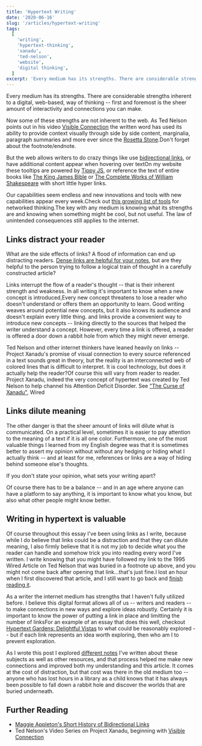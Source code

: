 ```yaml
---
title: 'Hypertext Writing'
date: '2020-06-16'
slug: '/articles/hypertext-writing'
tags:
  [
    'writing',
    'hypertext-thinking',
    'xanadu',
    'ted-nelson',
    'website',
    'digital thinking',
  ]
excerpt: 'Every medium has its strengths. There are considerable strengths inherent to a digital, web-based, way of thinking -- first and foremost is the sheer amount of interactivity and connections you can make.'
---
```


Every medium has its strengths. There are considerable strengths inherent to a digital, web-based, way of thinking -- first and foremost is the sheer amount of interactivity and connections you can make.

Now some of these strengths are not inherent to the web. As <Tooltip tiptext="An early pioneer of the internet and the inventor of the term 'hyperlink'">Ted Nelson</Tooltip> points out in his video [Visible Connection](/notes/visible-connection) the written word has used its ability to provide context visually through side by side content, marginalia, paragraph summaries and more ever since the [Rosetta Stone](https://en.wikipedia.org/wiki/Rosetta_Stone).<Footnote count={1}>Don't forget about the footnote/endnote.</Footnote>

But the web allows writers to do crazy things like use [bidirectional links](https://maggieappleton.com/bidirectionals), or have additional content appear when hovering over text<Marginnote count={1}>On my website these tooltips are powered by <a href="/notes/tippy">Tippy JS</a></Marginnote>, or reference the text of entire books like [The King James Bible](http://www.gutenberg.org/cache/epub/10/pg10.txt) or [The Complete Works of William Shakespeare](https://ocw.mit.edu/ans7870/6/6.006/s08/lecturenotes/files/t8.shakespeare.txt) with short little hyper links.

Our capabilities seem endless and new innovations and tools with new capabilities appear every week.<Marginnote count={2}>Check out [this growing list of tools](https://www.notion.so/Artificial-Brain-Networked-notebook-app-a131b468fc6f43218fb8105430304709) for networked thinking.</Marginnote>The key with any medium is knowing what its strengths are and knowing when something might be cool, but not useful. The law of unintended consequences still applies to the internet.

## Links distract your reader

What are the side effects of links? A flood of information can end up distracting readers. [Dense links are helpful for your notes](https://notes.andymatuschak.org/z2HUE4ABbQjUNjrNemvkTCsLa1LPDRuwh1tXC), but are they helpful to the person trying to follow a logical train of thought in a carefully constructed article?

Links interrupt the flow of a reader's thought -- that is their inherent strength and weakness. In all writing it's important to know when a new concept is introduced,<Footnote count={2}>Every new concept threatens to lose a reader who doesn't understand or offers them an opportunity to learn. Good writing weaves around potential new concepts, but it also knows its audience and doesn't explain every little thing.</Footnote> and links provide a convenient way to introduce new concepts -- linking directly to the sources that helped the writer understand a concept. However, every time a link is offered, a reader is offered a door down a rabbit hole from which they might never emerge.

Ted Nelson and other internet thinkers have leaned heavily on links -- <Tooltip tiptext="Project Xanadu: The culmination of Ted Nelson's vision for what the World Wide Web should have been - featuring bidirectional links, transclusion, and more.">Project Xanadu</Tooltip>'s promise of visual connection to every source referenced in a text sounds great in theory, but the reality is an interconnected web of colored lines that is difficult to interpret. It is cool technology, but does it actually help the reader?<Marginnote count={3}>Of course this will vary from reader to reader. Project Xanadu, indeed the very concept of hypertext was created by Ted Nelson to help channel his Attention Deficit Disorder. See <a href="https://www.wired.com/1995/06/xanadu/">"The Curse of Xanadu"</a>, Wired</Marginnote>

<Figure caption="Screenshot from XanaduSpace - a 3D implementation of project Xanadu, with visual links connecting an essay with the source texts it references." src="/9a-XUSP.png" alt="Screenshot from XanaduSpace - a 3D implementation of project Xanadu."></Figure>

## Links dilute meaning

The other danger is that the sheer amount of links will dilute what is communicated. On a practical level, sometimes it is easier to pay attention to the meaning of a text if it is all one color. Furthermore, one of the most valuable things I learned from my English degree was that it is sometimes better to assert my opinion without without any hedging or hiding what I actually think -- and at least for me, references or links are a way of hiding behind someone else's thoughts.

<Callout>If you don't state your opinion, what sets your writing apart?</Callout>

Of course there has to be a balance -- and in an age where anyone can have a platform to say anything, it is important to know what you know, but also what other people might know better.

## Writing in hypertext is valuable

Of course throughout this essay I've been using links as I write, because while I do believe that links could be a distraction and that they can dilute meaning, I also firmly believe that it is not my job to decide what you the reader can handle and somehow trick you into reading every word I've written. I write knowing that you might have followed my link to the 1995 Wired Article on Ted Nelson that was buried in a footnote up above, and you might not come back after opening that link...that's just fine.<Marginnote count={4}>I lost an hour when I first discovered that article, and I still want to go back and <a href="https://www.wired.com/1995/06/xanadu/">finish reading it</a>.</Marginnote>

As a writer the internet medium has strengths that I haven't fully utilized before. I believe this digital format allows all of us -- writers and readers -- to make connections in new ways and explore ideas robustly. Certainly it is important to know the power of putting a link in place and limitting the number of links<Marginnote count={5}>For an example of an essay that does this well, checkout <a href="http://www.eastgate.com/garden/">Hypertext Gardens: Delightful Vistas</a></Marginnote> to what could be reasonably explored -- but if each link represents an idea worth exploring, then <Tooltip tiptext="If I believe that truth exists, which I do, than exploration is not something to be scared of, it's something to encourage. The truth can always bear exploration.">who am I to prevent exploration</Tooltip>.

As I wrote this post I explored [different notes](/notes/xanadu) I've written about these subjects as well as other resources, and that process helped me make new connections and improved both my understanding and this article. It comes at the cost of distraction, but that cost was there in the old medium too -- anyone who has lost hours in a library as a child knows that it has always been possible to fall down a rabbit hole and discover the worlds that are buried underneath.

## Further Reading

- [Maggie Appleton's Short History of Bidirectional Links](https://maggieappleton.com/bidirectionals)
- Ted Nelson's Video Series on Project Xanadu, beginning with [Visible Connection](/notes/visible-connection)
